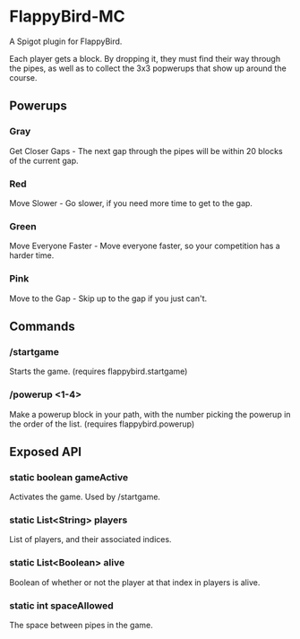 # FlappyBird-MC
A Spigot plugin for FlappyBird.

Each player gets a block. By dropping it, they must find their way through the pipes, as well as to collect the 3x3 popwerups that show up around the course.

## Powerups

### Gray
Get Closer Gaps - The next gap through the pipes will be within 20 blocks of the current gap.

### Red
Move Slower - Go slower, if you need more time to get to the gap.

### Green
Move Everyone Faster - Move everyone faster, so your competition has a harder time.

### Pink
Move to the Gap - Skip up to the gap if you just can't.

## Commands

### /startgame
Starts the game. (requires flappybird.startgame)

### /powerup <1-4>
Make a powerup block in your path, with the number picking the powerup in the order of the list. (requires flappybird.powerup)

## Exposed API

### static boolean gameActive
Activates the game. Used by /startgame.

### static List&lt;String&gt; players
List of players, and their associated indices.

### static List&lt;Boolean&gt; alive
Boolean of whether or not the player at that index in players is alive.

### static int spaceAllowed
The space between pipes in the game.

